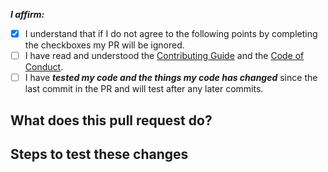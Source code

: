 <!-- Remove space and place 'x' mark between square [] brackets or click the checkbox after saving to affirm the following points: -->
<!-- (it should look like this: - [x] I have ...) -->

**_I affirm:_**

- [x] I understand that if I do not agree to the following points by completing the checkboxes my PR will be ignored.
- [ ] I have read and understood the [Contributing Guide](https://github.com/LandSandBoat/server/blob/base/CONTRIBUTING.md) and the [Code of Conduct](https://github.com/LandSandBoat/server/blob/base/CODE_OF_CONDUCT.md).
- [ ] I have _**tested my code and the things my code has changed**_ since the last commit in the PR and will test after any later commits.

## What does this pull request do?

<!-- Describe what your PR does here. If it closes an existing issue, you can mention: "Closes #1234" and GitHub will link this PR to that issue. -->

## Steps to test these changes

<!-- Clear and detailed steps to test your changes here -->
